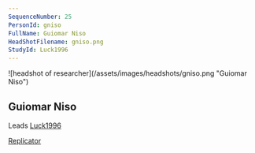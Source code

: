 ```yaml
---
SequenceNumber: 25
PersonId: gniso
FullName: Guiomar Niso
HeadShotFilename: gniso.png
StudyId: Luck1996
---
```

<a name="gniso">
![headshot of researcher](/assets/images/headshots/gniso.png "Guiomar Niso")

## Guiomar Niso



Leads [Luck1996](/replications/#Luck1996)



[Replicator]("replicator")